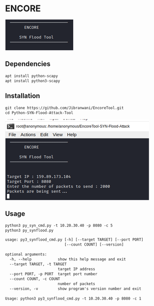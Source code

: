 # ENCORE
![alt text](attackdesc1.png)


## Dependencies
```
apt install python-scapy
apt install python3-scapy
```

## Installation

```
git clone https://github.com/Jibranwani/EncoreTool.git
cd Python-SYN-Flood-Attack-Tool
```
![alt text](attackdesc.png)
## Usage

```
python3 py_syn_cmd.py -t 10.20.30.40 -p 8080 -c 5
python3 py_synflood.py
```
```
usage: py3_synflood_cmd.py [-h] [--target TARGET] [--port PORT]
                           [--count COUNT] [--version]

optional arguments:
  -h, --help            show this help message and exit
  --target TARGET, -t TARGET
                        target IP address
  --port PORT, -p PORT  target port number
  --count COUNT, -c COUNT
                        number of packets
  --version, -v         show program's version number and exit

Usage: python3 py3_synflood_cmd.py -t 10.20.30.40 -p 8080 -c 1
```
